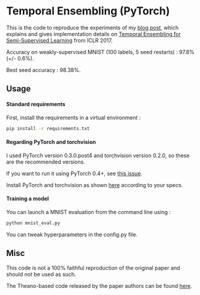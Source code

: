 # Temporal Ensembling (PyTorch)

This is the code to reproduce the experiments of my [blog post](https://ferretj.github.io/ml/2018/01/22/temporal-ensembling.html), which explains and gives implementation details on [Temporal Ensembling for Semi-Supervised Learning](https://arxiv.org/pdf/1610.02242.pdf) from ICLR 2017.

Accuracy on weakly-supervised MNIST (100 labels, 5 seed restarts) : 97.8% (+/- 0.6%).

Best seed accuracy : 98.38%.

## Usage

#### Standard requirements

First, install the requirements in a virtual environment :

```sh
pip install -r requirements.txt
```

#### Regarding PyTorch and torchvision

I used PyTorch version 0.3.0.post4 and torchvision version 0.2.0, so these are the recommended versions.

If you want to run it using PyTorch 0.4+, see [this issue](https://github.com/ferretj/temporal-ensembling/issues/1). 

Install PyTorch and torchvision as shown [here](http://pytorch.org/) according to your specs.

#### Training a model

You can launch a MNIST evaluation from the command line using :

```sh
python mnist_eval.py
```

You can tweak hyperparameters in the config.py file.

## Misc

This code is not a 100% faithful reproduction of the original paper and should not be used as such.

The Theano-based code released by the paper authors can be found [here](https://github.com/smlaine2/tempens).